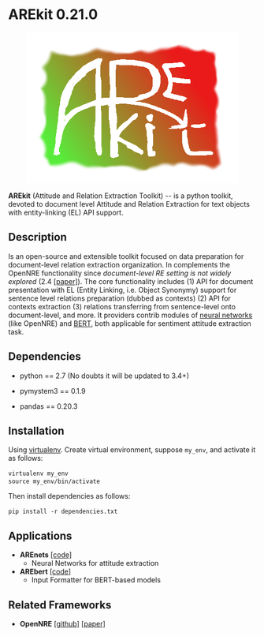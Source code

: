 # AREkit 0.21.0

<p align="center">
    <img src="logo.png"/>
</p>

**AREkit** (Attitude and Relation Extraction Toolkit) -- is a python toolkit, devoted to 
document level Attitude and Relation Extraction for text objects with entity-linking (EL) API support.

## Description

Is an open-source and extensible toolkit focused on data preparation for document-level relation extraction organization. 
In complements the OpenNRE functionality since *document-level RE setting is not widely explored* (2.4 [[paper]](https://aclanthology.org/D19-3029.pdf)).
The core functionality includes 
(1) API for document presentation with EL (Entity Linking, i.e. Object Synonymy) support 
for sentence level relations preparation (dubbed as contexts)
(2) API for contexts extraction
(3) relations transferring from sentence-level onto document-level, and more.
It providers contrib modules of 
[neural networks](https://github.com/nicolay-r/AREkit/tree/0.21.0-rc/contrib/networks) (like OpenNRE) and 
[BERT](https://github.com/nicolay-r/AREkit/tree/0.21.0-rc/contrib/bert),
both applicable for sentiment attitude extraction task.

## Dependencies

* python == 2.7 (No doubts it will be updated to 3.4+)

* pymystem3 == 0.1.9

* pandas == 0.20.3

## Installation 

Using [virtualenv](https://www.pythoncentral.io/how-to-install-virtualenv-python/). 
Create virtual environment, suppose `my_env`, and activate it as follows:
```
virtualenv my_env
source my_env/bin/activate
```

Then install dependencies as follows:
```
pip install -r dependencies.txt
```

## Applications

* **AREnets** [[code]](https://github.com/nicolay-r/neural-networks-for-attitude-extraction)
    * Neural Networks for attitude extraction 
* **AREbert** [[code]](https://github.com/nicolay-r/bert-utils-for-attitude-extraction)
    * Input Formatter for BERT-based models

## Related Frameworks

*  **OpenNRE** [[github]](https://github.com/thunlp/OpenNRE) [[paper]](https://aclanthology.org/D19-3029.pdf)
